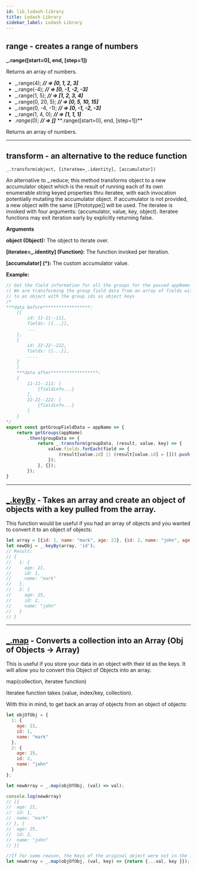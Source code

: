 ```yaml
---
id: lib_lodash-library
title: Lodash Library
sidebar_label: Lodash Library
---
```


## range - creates a range of numbers

**_.range([start=0], end, [step=1])**

Returns an array of numbers.  

- _.range(4);
  ***// => [0, 1, 2, 3]***
- _.range(-4);
  ***// => [0, -1, -2, -3]***
- _.range(1, 5);
  ***// => [1, 2, 3, 4]***
- _.range(0, 20, 5);
  ***// => [0, 5, 10, 15]***
- _.range(0, -4, -1);
  ***// => [0, -1, -2, -3]***
- _.range(1, 4, 0);
  ***// => [1, 1, 1]***
- _.range(0);
  ***// => []***
  **_.range([start=0], end, [step=1])**

Returns an array of numbers.  

------

## transform - an alternative to the reduce function

`_.transform(object, [iteratee=_.identity], [accumulator])`

An alternative to _.reduce; this method transforms object to a new accumulator object which is the result of running each of its own enumerable string keyed properties thru iteratee, with each invocation potentially mutating the accumulator object. If accumulator is not provided, a new object with the same [[Prototype]] will be used. The iteratee is invoked with four arguments: (accumulator, value, key, object). Iteratee functions may exit iteration early by explicitly returning false.

**Arguments**

**object (Object):** The object to iterate over.

**[iteratee=_.identity] (Function):** The function invoked per iteration.

**[accumulator] (*):** The custom accumulator value.

**Example:**

```javascript
// Get the field information for all the groups for the passed appName.
// We are transforming the group field data from an array of fields with group ids,
// to an object with the group ids as object keys
/*
***data before******************:
	[{
		id: 11-11--111,
		fields: [{...}],
		...
	},
	{
		id: 22-22--222,
		fields: [{...}],
		....
	}
	]
	***data after******************:
	{
		11-11--111: [
			{fieldinfo...}
		],
		22-22--222: [
			{fieldinfo...}
		]
	}
*/
export const getGroupFieldData = appName => {
	return getGroups(appName)
		.then(groupData => {
			return _.transform(groupData, (result, value, key) => {
				value.fields.forEach(field => {
					(result[value.id] || (result[value.id] = [])).push(field);
				});
			}, {});
		});
}
```

------

## [_.keyBy](https://lodash.com/docs/4.17.4#keyBy) - Takes an array and create an object of objects with a key pulled from the array.

This function would be useful if you had an array of objects and you wanted to convert it to an object of objects:

```javascript
let array = [{id: 1, name: "mark", age: 21}, {id: 2, name: "john", age: 25}];
let newObj = _.keyBy(array, 'id');
// Result:
// {
//   1: {
//     age: 21,
//     id: 1,
//     name: "mark"
//   },
//   2: {
//     age: 25,
//     id: 2,
//     name: "john"
//   }
// }
```

------

## [_.map](https://lodash.com/docs/4.17.4#map) - Converts a collection into an Array (Obj of Objects -> Array)

This is useful if you store your data in an object with their Id as the keys.  It will allow you to convert this Object of Objects into an array.

map(collection, iteratee function)

Iteratee function takes (value, index/key, collection).

With this in mind, to get back an array of objects from an object of objects:

```javascript
let objOfObj = {
  1: {
    age: 21,
    id: 1,
    name: "mark"
  },
  2: {
    age: 25,
    id: 2,
    name: "john"
  }
};

let newArray = _.map(objOfObj, (val) => val);

console.log(newArray)
// [{
//  age: 21,
//  id: 1,
//  name: "mark"
// }, {
//  age: 25,
//  id: 2,
//  name: "john"
// }]

//If for some reason, the Keys of the original object were not in the inner objects and you needed them.  You could write your function as follows:
let newArray = _.map(objOfObj, (val, key) => {return {...val, key }}); //parseInt(key) if needed.

```

